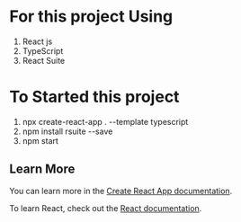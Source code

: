 # For this project Using
 1. React js
 2. TypeScript
 3. React Suite

# To Started this project 
 1. npx create-react-app . --template typescript
 2. npm install rsuite --save
 3. npm start



## Learn More

You can learn more in the [Create React App documentation](https://facebook.github.io/create-react-app/docs/getting-started).

To learn React, check out the [React documentation](https://reactjs.org/).

